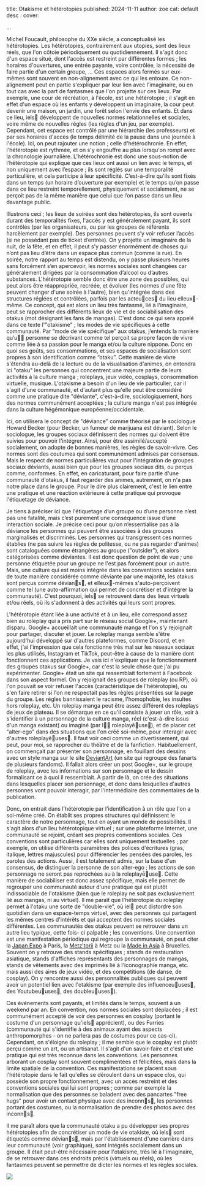 title: Otakisme et hétérotopies
published: 2024-11-11
author: zoe
cat: default
desc : 
cover: 

...




Michel Foucault, philosophe du XXe siècle, a conceptualisé les hétérotopies. Les hétérotopies, contrairement aux utopies, sont des lieux réels, que l'on côtoie périodiquement ou quotidiennement. Il s'agit donc d'un espace situé, dont l'accès est restreint par différentes formes ; les horaires d'ouvertures, une entrée payante, voire contrôlée, la nécessité de faire partie d'un certain groupe, ...
Ces espaces alors fermés sur eux-mêmes sont souvent en non-alignement avec ce qui les entoure. Ce non-alignement peut en partie s'expliquer par leur lien avec l'imaginaire, ou en tout cas avec la part de fantasmes que l'on projette sur ces lieux. Par exemple, une cour de récréation, à l'école, est une hétérotopie ; il s'agit en effet d'un espace où les enfants y développent un imaginaire, la cour peut devenir une maison, un jardin, une forêt selon l'envie des enfants. Et dans ce lieu, iels󵜀 développent de nouvelles normes relationnelles et sociales, voire même de nouvelles règles (les règles d'un jeu, par exemple). Cependant, cet espace est contrôlé par une hiérarchie (les professeurs) et par ses horaires d'accès (le temps délimité de la pause dans une journée à l'école). Ici, on peut rajouter une notion ; celle d'hétérochronie.
En effet, l'hétérotopie est rythmée, et on s'y engouffre au plus lorsqu'on rompt avec la chronologie journalière. L’hétérochronie est donc une sous-notion de l’hétérotopie qui explique que ces lieux ont aussi un lien avec le temps, et non uniquement avec l’espace ; ils sont réglés sur une temporalité particulière, et cela participe à leur spécificité. C’est-à-dire qu'ils sont fixés dans un temps (un horaire d’ouverture par exemple) et le temps qu’on passe dans ce lieu restreint temporellement, physiquement et socialement, ne se perçoit pas de la même manière que celui que l’on passe dans un lieu davantage public.
<br>

Illustrons ceci ; les lieux de soirées sont des hétérotopies, ils sont ouverts durant des temporalités fixes, l'accès y est généralement payant, ils sont contrôlés (par les organisateurs, ou par les groupes de référents harcèlement par exemple). Des personnes peuvent s’y voir refuser l’accès (si ne possédant pas de ticket d’entrée). On y projette un imaginaire de la nuit, de la fête, et en effet, il peut s'y passer énormément de choses qui n’ont pas lieu d’être dans un espace plus commun (comme la rue). En soirée, notre rapport au temps est distendu, on y passe plusieurs heures sans forcément s’en apercevoir, les normes sociales sont changées car généralement dirigées par la consommation d’alcool ou d’autres substances.
L'hétérotopie semble donc être une zone des possibles, qui peut alors être réappropriée, recréée, et évoluer (les normes d'une fête peuvent changer d'une soirée à l'autre), bien qu'intégrée dans des structures réglées et contrôlées, parfois par les acteu󴕰ces󵜀 du lieu elleux󵜀- même.
Ce concept, qui est alors un lieu très fantasmé, lié à l'imaginaire, peut se rapprocher des différents lieux de vie et de sociabilisation des otakus (mot désignant les fans de mangas). C'est donc ce qui sera appelé dans ce texte l'"otakisme" ; les modes de vie spécifiques à cette communauté. Par “mode de vie spécifique" aux otakus, j’entends la manière qu’u󳜠󵜀 personne se décrivant comme tel perçoit sa propre façon de vivre comme liée à sa passion pour le manga et/ou la culture nippone. Donc en quoi ses goûts, ses consommations, et ses espaces de socialisation sont propres à son identification comme “otaku”. Cette manière de vivre s'étendra au-delà de la lecture ou de la visualisation d'animes, on entendra ici "otaku" les personnes qui concentrent une majeure partie de leurs activités à la culture manga ; roleplays, jeux vidéo, cosplays, consommation virtuelle, musique.
L'otakisme a besoin d'un lieu de vie particulier, car il s'agit d'une communauté, et d'autant plus qu'elle peut être considéré comme une pratique dite "déviante", c'est-à-dire, sociologiquement, hors des normes communément acceptées ; la culture manga n'est pas intégrée dans la culture hégémonique européenne/occidentale.
<br>

Ici, on utilisera le concept de "déviance" comme théorisé par le sociologue Howard Becker (pour Becker, un fumeur de marijuana est déviant). Selon le sociologue, les groupes sociaux définissent des normes qui doivent être suivies pour pouvoir l'intégrer. Ainsi, pour être assimilé/accepté socialement, on adopte de bonnes manières, les règles de savoir-vivre. Ces normes sont des coutumes qui sont communément admises par consensus. Mais le respect de normes particulières vaut pour l'intégration de groupes sociaux déviants, aussi bien que pour les groupes sociaux dits, ou perçus comme, conformes. En effet, en caricaturant, pour faire partie d'une communauté d'otakus, il faut regarder des animes, autrement, on n'a pas notre place dans le groupe. Pour le dire plus clairement, c'est le lien entre une pratique et une réaction extérieure à cette pratique qui provoque l'étiquetage de déviance.
<br>

Je tiens à préciser ici que l'étiquetage d’un groupe ou d’une personne n’est pas une fatalité, mais c’est purement une conséquence issue d’une interaction sociale. Je précise ceci pour qu’on n’essentialise pas à la déviance les personnes qui peuvent être associées à des groupes marginalisés et discriminés.
Les personnes qui transgressent ces normes établies (ne pas suivre les règles de politesse, ou ne pas regarder d'animes) sont cataloguées comme étrangères au groupe ("outsider"), et alors catégorisées comme déviantes. Il est donc question de point de vue ; une personne étiquetée pour un groupe ne l'est pas forcément pour un autre. Mais, une culture qui est moins intégrée dans les conventions sociales sera de toute manière considérée comme déviante par une majorité, les otakus sont perçus comme dévian󴤐s󵜀, et elleux󵜀-mêmes s'auto-perçoivent comme tel (une auto-affirmation qui permet de concrétiser et d'intégrer la communauté). C'est pourquoi, iels󵜀 se retrouvent dans des lieux virtuels et/ou réels, où ils s'adonnent à des activités qui leurs sont propres.
<br>

L'hétérotopie étant liée à une activité et à un lieu, elle correspond assez bien au roleplay qui a pris part sur le réseau social Google+, maintenant disparu. Google+ accueillait une communauté manga et l'on s'y rejoignait pour partager, discuter et jouer. Le roleplay manga semble s'être aujourd'hui développé sur d'autres plateformes, comme Discord, et en effet, j'ai l'impression que cela fonctionne très mal sur les réseaux sociaux les plus utilisés, Instagram et TikTok, peut-être à cause de la manière dont fonctionnent ces applications. Je vais ici n'expliquer que le fonctionnement des groupes otakus sur Google+, car c'est la seule chose que j'ai pu expérimenter.
Google+ était un site qui ressemblait fortement à Facebook dans son aspect formel. On y rejoignait des groupes de roleplay (ou RP), où l'on pouvait se voir refuser l'accès (caractéristique de l'hétérotopie), ou s'en faire retirer si l'on ne respectait pas les règles présentées sur la page du groupe. Les règles bannissaient le racisme, l'homophobie, les insultes hors roleplay, etc.
Un roleplay manga peut être assez différent des roleplays de jeux de plateau. Il se démarque en ce qu'il consiste à jouer un rôle, voir à s'identifier à un personnage de la culture manga, réel (c'est-à-dire issus d'un manga existant) ou imaginé (par l󱤐󵜀 roleplayē󴔐use󵜀), et de placer cet "alter-ego" dans des situations que l'on créé soi-même, pour interagir avec d'autres roleplayē󴔐uses󵜀. Il faut voir ceci comme un divertissement, qui peut, pour moi, se rapprocher du théâtre et de la fanfiction.
Habituellement, on commençait par présenter son personnage, en fouillant des dessins avec un style manga sur le site [DeviantArt](https://www.deviantart.com/) (un site qui regroupe des fanarts de plusieurs fandoms). Il fallait alors créer un post Google+, sur le groupe de roleplay, avec les informations sur son personnage et le dessin formalisant ce à quoi il ressemblait. À partir de là, on crée des situations dans lesquelles placer son personnage, et donc dans lesquelles d'autres personnes vont pouvoir interagir, par l'intermédiaire des commentaires de la publication.
<br>

Donc, on entrait dans l'hétérotopie par l'identification à un rôle que l'on a soi-même créé. On établit ses propres structures qui définissent le caractère de notre personnage, tout en ayant un monde de possibilités.
Il s'agit alors d'un lieu hétérotopique virtuel ; sur une plateforme Internet, une communauté se rejoint, créant ses propres conventions sociales. Ces conventions sont particulières car elles sont uniquement textuelles ; par exemple, on utilise différents paramètres des polices d'écritures (gras, italique, lettres majuscules) pour différencier les pensées des paroles, les paroles des actions. Aussi, il est totalement admis, sur la base d'un consensus, de distinguer la personne de son alter-ego ; les actions de son personnage ne seront pas reprochées au·à la roleplayē󴔐use󵜀. Cette manière de sociabiliser est donc assez spécifique, mais elle permet de regrouper une communauté autour d'une pratique qui est plutôt indissociable de l'otakisme (bien que le roleplay ne soit pas exclusivement lié aux mangas, ni au virtuel). Il me paraît que l'hétérotopie du roleplay permet à l'otaku une sorte de "double-vie", où iel󵜀 peut distordre son quotidien dans un espace-temps virtuel, avec des personnes qui partagent les mêmes centres d'intérêts et qui acceptent des normes sociales différentes.
Les communautés des otakus peuvent se retrouver dans un autre lieu typique, cette fois- ci palpable ; les conventions. Une convention est une manifestation périodique qui regroupe la communauté, on peut citer la [Japan Expo](https://www.japan-expo-paris.com/fr/) à Paris, la [Metz'torii](https://metztorii.fr/) à Metz ou la [Made in Asia](https://www.madeinasia.be/fr/) à Bruxelles. Souvent on y retrouve des stands spécifiques ; stands de restauration asiatique, stands d'affiches représentants des personnages de mangas, stands de vêtements avec des imprimés lié à l'iconographie manga, etc. mais aussi des aires de jeux vidéo, et des compétitions (de danse, de cosplay). On y rencontre aussi des personnalités publiques qui peuvent avoir un potentiel lien avec l'otakisme (par exemple des influenceu󴔐uses󵜀, des Youtubeu󴔐uses󵜀, des doubleu󴔐uses󵜀).
<br>

Ces événements sont payants, et limités dans le temps, souvent à un weekend par an. En convention, nos normes sociales sont déplacées ; il est communément accepté de voir des personnes en cosplay (portant le costume d'un personnage qu'iels󵜀 apprécient), ou des Furries (communauté qui s'identifie à des animaux ayant des aspects anthropomorphes - on ne parlera pas de costumes pour ce cas-ci). Cependant, on s'éloigne du roleplay ; il me semble que le cosplay est plutôt perçu comme un art, ou un artisanat. Il s'agit d'un savoir-faire et c'est une pratique qui est très reconnue dans les conventions. Les personnes arborant un cosplay sont souvent complimentées et félicitées, mais dans la limite spatiale de la convention.
Ces manifestations se placent sous l'hétérotopie dans le fait qu'elles se déroulent dans un espace clos, qui possède son propre fonctionnement, avec un accès restreint et des conventions sociales qui lui sont propres ; comme par exemple la normalisation que des personnes se baladent avec des pancartes "free hugs" pour avoir un contact physique avec des inconn󵄐s󵜀, les personnes portant des costumes, ou la normalisation de prendre des photos avec des inconn󵄐s󵜀.
<br>

Il me paraît alors que la communauté otaku a pu développer ses propres hétérotopies afin de concrétiser un mode de vie otakiste, où iels󵜀 sont étiquetés comme dévian󴤐s󵜀, mais par l'établissement d'une carrière dans leur communauté (voir graphique), sont intégrés socialement dans un groupe. Il était peut-être nécessaire pour l'otakisme, très lié à l'imaginaire, de se retrouver dans ces endroits précis (virtuels ou réels), où les fantasmes peuvent se permettre de dicter les normes et les règles sociales.
<br>


<img src="static/img/zoe-otaku-basker.jpg">

